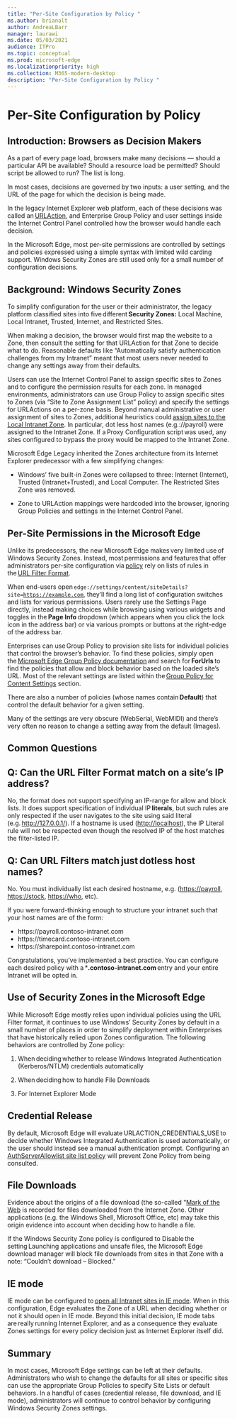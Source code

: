 ```yaml
---
title: "Per-Site Configuration by Policy "
ms.author: brianalt
author: AndreaLBarr
manager: laurawi
ms.date: 05/03/2021
audience: ITPro
ms.topic: conceptual
ms.prod: microsoft-edge
ms.localizationpriority: high
ms.collection: M365-modern-desktop
description: "Per-Site Configuration by Policy "
---
```

# Per-Site Configuration by Policy

## Introduction: Browsers as Decision Makers

As a part of every page load, browsers make many decisions — should a particular API be available? Should a resource load be permitted? Should script be allowed to run? The list is long.

In most cases, decisions are governed by two inputs: a user setting, and the URL of the page for which the decision is being made.

In the legacy Internet Explorer web platform, each of these decisions was called an [URLAction](https://docs.microsoft.com/previous-versions/windows/internet-explorer/ie-developer/platform-apis/ms537178%28v%3dvs.85%29), and Enterprise Group Policy and user settings inside the Internet Control Panel controlled how the browser would handle each decision.  

In the Microsoft Edge, most per-site permissions are controlled by settings and policies expressed using a simple syntax with limited wild carding support. Windows Security Zones are still used only for a small number of configuration decisions.

## Background: Windows Security Zones

To simplify configuration for the user or their administrator, the legacy platform classified sites into five different **Security Zones:** Local Machine, Local Intranet, Trusted, Internet, and Restricted Sites.

When making a decision, the browser would first map the website to a Zone, then consult the setting for that URLAction for that Zone to decide what to do. Reasonable defaults like “Automatically satisfy authentication challenges from my Intranet” meant that most users never needed to change any settings away from their defaults.

Users can use the Internet Control Panel to assign specific sites to Zones and to configure the permission results for each zone. In managed environments, administrators can use Group Policy to assign specific sites to Zones (via “Site to Zone Assignment List” policy) and specify the settings for URLActions on a per-zone basis. Beyond manual administrative or user assignment of sites to Zones, additional heuristics could [assign sites to the Local Intranet Zone](https://docs.microsoft.com/archive/blogs/ieinternals/the-intranet-zone). In particular, dot less host names (e.g.://payroll) were assigned to the Intranet Zone. If a Proxy Configuration script was used, any sites configured to bypass the proxy would be mapped to the Intranet Zone.

Microsoft Edge Legacy inherited the Zones architecture from its Internet Explorer predecessor with a few simplifying changes:

- Windows’ five built-in Zones were collapsed to three: Internet (Internet), Trusted (Intranet+Trusted), and Local Computer. The Restricted Sites Zone was removed.

- Zone to URLAction mappings were hardcoded into the browser, ignoring Group Policies and settings in the Internet Control Panel.

## Per-Site Permissions in the Microsoft Edge

Unlike its predecessors, the new Microsoft Edge makes very limited use of Windows Security Zones. Instead, most permissions and features that offer administrators per-site configuration via [policy](https://docs.microsoft.com/deployedge/microsoft-edge-policies) rely on lists of rules in the [URL Filter Format](https://docs.microsoft.com/DeployEdge/edge-learnmmore-url-list-filter%20format).

When end-users open <code>edge://settings/content/siteDetails?site=https://example.com</code>, they’ll find a long list of configuration switches and lists for various permissions. Users rarely use the Settings Page directly, instead making choices while browsing using various widgets and toggles in the **Page Info** dropdown (which appears when you click the lock icon in the address bar) or via various prompts or buttons at the right-edge of the address bar.

Enterprises can use Group Policy to provision site lists for individual policies that control the browser’s behavior. To find these policies, simply open the [Microsoft Edge Group Policy documentation](https://docs.microsoft.com/deployedge/microsoft-edge-policies) and search for **ForUrls** to find the policies that allow and block behavior based on the loaded site’s URL. Most of the relevant settings are listed within the [Group Policy for Content Settings](https://docs.microsoft.com/deployedge/microsoft-edge-policies#content-settings) section.

There are also a number of policies (whose names contain **Default**) that control the default behavior for a given setting.

Many of the settings are very obscure (WebSerial, WebMIDI) and there’s very often no reason to change a setting away from the default (Images).

## Common Questions

## Q: Can the URL Filter Format match on a site’s IP address?

No, the format does not support specifying an IP-range for allow and block lists. It does support specification of individual IP **literals**, but such rules are only respected if the user navigates to the site using said literal (e.g. <http://127.0.0.1/>). If a hostname is used (<http://localhost>), the IP Literal rule will not be respected even though the resolved IP of the host matches the filter-listed IP.

## Q: Can URL Filters match just dotless host names?

No. You must individually list each desired hostname, e.g. (<https://payroll>, <https://stock>, <https://who>, etc).

If you were forward-thinking enough to structure your intranet such that your host names are of the form:

- <div style="display: inline">https://payroll.contoso-intranet.com</div>

- <div style="display: inline">https://timecard.contoso-intranet.com</div>

- <div style="display: inline">https://sharepoint.contoso-intranet.com</div>

Congratulations, you’ve implemented a best practice. You can configure each desired policy with a ***.contoso-intranet.com** entry and your entire Intranet will be opted in.

## Use of Security Zones in the Microsoft Edge

While Microsoft Edge mostly relies upon individual policies using the URL Filter format, it continues to use Windows’ Security Zones by default in a small number of places in order to simplify deployment within Enterprises that have historically relied upon Zones configuration. The following behaviors are controlled by Zone policy:

1. When deciding whether to release Windows Integrated Authentication (Kerberos/NTLM) credentials automatically

2. When deciding how to handle File Downloads

3. For Internet Explorer Mode

## Credential Release

By default, Microsoft Edge will evaluate URLACTION_CREDENTIALS_USE to decide whether Windows Integrated Authentication is used automatically, or the user should instead see a manual authentication prompt. Configuring an [AuthServerAllowlist site list policy](https://docs.microsoft.com/deployedge/microsoft-edge-policies#authserverallowlist) will prevent Zone Policy from being consulted.

## File Downloads

Evidence about the origins of a file download (the so-called “[Mark of the Web](https://textslashplain.com/2016/04/04/downloads-and-the-mark-of-the-web/) is recorded for files downloaded from the Internet Zone. Other applications (e.g. the Windows Shell, Microsoft Office, etc) may take this origin evidence into account when deciding how to handle a file.

If the Windows Security Zone policy is configured to Disable the setting Launching applications and unsafe files, the Microsoft Edge download manager will block file downloads from sites in that Zone with a note: “Couldn’t download – Blocked.”  

## IE mode

IE mode can be configured to [open all Intranet sites in IE mode](https://docs.microsoft.com/deployedge/edge-ie-mode#configure-all-intranet-sites). When in this configuration, Edge evaluates the Zone of a URL when deciding whether or not it should open in IE mode. Beyond this initial decision, IE mode tabs are really running Internet Explorer, and as a consequence they evaluate Zones settings for every policy decision just as Internet Explorer itself did.

## Summary

In most cases, Microsoft Edge settings can be left at their defaults. Administrators who wish to change the defaults for all sites or specific sites can use the appropriate Group Policies to specify Site Lists or default behaviors. In a handful of cases (credential release, file download, and IE mode), administrators will continue to control behavior by configuring Windows Security Zones settings.
